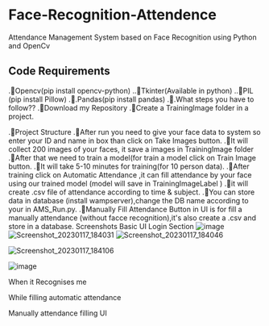 # Face-Recognition-Attendence
Attendance Management System based on Face Recognition using Python and OpenCv
<h2>Code Requirements</h2>

.🔲Opencv(pip install opencv-python)
..🔲Tkinter(Available in python)
..🔲PIL (pip install Pillow)
.🔲.Pandas(pip install pandas)
.🔲.What steps you have to follow??
.🔲Download my Repository
.🔲Create a TrainingImage folder in a project.

.🔲Project Structure
.🔲After run you need to give your face data to system so enter your ID and name in box than click on Take Images button.
.🔲It will collect 200 images of your faces, it save a images in TrainingImage folder
.🔲After that we need to train a model(for train a model click on Train Image button.
.🔲It will take 5-10 minutes for training(for 10 person data).
.🔲After training click on Automatic Attendance ,it can fill attendance by your face using our trained model (model will save in TrainingImageLabel )
.🔲it will create .csv file of attendance according to time & subject.
.🔲You can store data in database (install wampserver),change the DB name according to your in AMS_Run.py.
.🔲Manually Fill Attendance Button in UI is for fill a manually attendance (without facce recognition),it's also create a .csv and store in a database.
Screenshots
Basic UI
Login Section
![image](https://user-images.githubusercontent.com/95865069/212906822-3e0387e1-a351-488e-9235-c72e8db794eb.png)
![Screenshot_20230117_184031](https://user-images.githubusercontent.com/95865069/212909948-db61e2d5-75c3-41f0-ab50-bfcba6caad84.png)
![Screenshot_20230117_184046](https://user-images.githubusercontent.com/95865069/212909989-9908d511-495f-4fcc-aa59-b9c28a24e8be.png)

![Screenshot_20230117_184106](https://user-images.githubusercontent.com/95865069/212910010-e2271352-fb69-4fdf-806a-8ac28f8a53e3.png)

![image](https://user-images.githubusercontent.com/95865069/212910099-3b03c033-14bd-405e-982a-ab699b62dfc7.png)




When it Recognises me


While filling automatic attendance


Manually attendance filling UI

